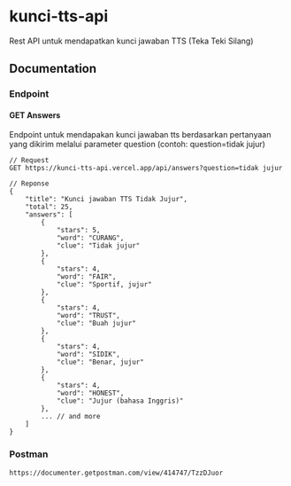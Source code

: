 # kunci-tts-api
Rest API untuk mendapatkan kunci jawaban TTS (Teka Teki Silang)

## Documentation
### Endpoint
#### GET Answers
Endpoint untuk mendapakan kunci jawaban tts berdasarkan pertanyaan yang dikirim melalui parameter question (contoh: question=tidak jujur)

```
// Request
GET https://kunci-tts-api.vercel.app/api/answers?question=tidak jujur

// Reponse
{
    "title": "Kunci jawaban TTS Tidak Jujur",
    "total": 25,
    "answers": [
        {
            "stars": 5,
            "word": "CURANG",
            "clue": "Tidak jujur"
        },
        {
            "stars": 4,
            "word": "FAIR",
            "clue": "Sportif, jujur"
        },
        {
            "stars": 4,
            "word": "TRUST",
            "clue": "Buah jujur"
        },
        {
            "stars": 4,
            "word": "SIDIK",
            "clue": "Benar, jujur"
        },
        {
            "stars": 4,
            "word": "HONEST",
            "clue": "Jujur (bahasa Inggris)"
        },
        ... // and more
    ]
}
```

### Postman
```
https://documenter.getpostman.com/view/414747/TzzDJuor
```
